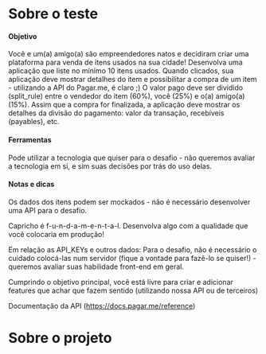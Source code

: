 # Sobre o teste

#### Objetivo

Você e um(a) amigo(a) são empreendedores natos e decidiram criar uma plataforma para venda de itens usados na sua cidade! Desenvolva uma aplicação que liste no mínimo 10 itens usados. Quando clicados, sua aplicação deve mostrar detalhes do item e possibilitar a compra de um item - utilizando a API do Pagar.me, é claro ;) O valor pago deve ser dividido (split_rule) entre o vendedor do item (60%), você (25%) e o(a) amigo(a) (15%). Assim que a compra for finalizada, a aplicação deve mostrar os detalhes da divisão do pagamento: valor da transação, recebíveis (payables), etc.

#### Ferramentas

Pode utilizar a tecnologia que quiser para o desafio - não queremos avaliar a tecnologia em si, e sim suas decisões por trás do uso delas.

#### Notas e dicas

Os dados dos itens podem ser mockados - não é necessário desenvolver uma API para o desafio.

Capricho é f-u-n-d-a-m-e-n-t-a-l. Desenvolva algo com a qualidade que você colocaria em produção!

Em relação as API_KEYs e outros dados: Para o desafio, não é necessário o cuidado colocá-las num servidor (fique a vontade para fazê-lo se quiser!) - queremos avaliar suas habilidade front-end em geral.

Cumprindo o objetivo principal, você está livre para criar e adicionar features que achar que fazem sentido (utilizando nossa API ou de terceiros)

Documentação da API (https://docs.pagar.me/reference)

# Sobre o projeto
